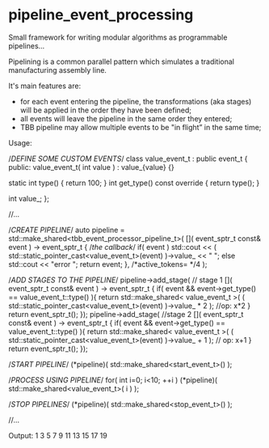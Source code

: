 pipeline_event_processing
=========================

Small framework for writing modular algorithms as programmable pipelines...

Pipelining is a common parallel pattern which simulates a traditional manufacturing assembly line.

It's main features are:
 - for each event entering the pipeline, the transformations (aka stages) will be applied in the order they have been defined;
 - all events will leave the pipeline in the same order they entered;
 - TBB pipeline may allow multiple events to be "in flight” in the same time;

Usage:

/*DEFINE SOME CUSTOM EVENTS*/
class value_event_t : public event_t {
public:
  value_event_t( int value ) : value_{value} {}

  static int type() { return 100; }
  int get_type() const override { return type(); }

  int value_;
};

//...

/*CREATE PIPELINE*/
auto pipeline =
  std::make_shared<tbb_event_processor_pipeline_t>(
    []( event_sptr_t const& event ) -> event_sptr_t { /*the callback*/
      if( event )
        std::cout << ( std::static_pointer_cast<value_event_t>(event) )->value_ << " ";
      else 
        std::cout << "error ";
    return event;
  }, /*active_tokens= */4 );

/*ADD STAGES TO THE PIPELINE*/
pipeline->add_stage( // stage 1
  []( event_sptr_t const& event ) -> event_sptr_t {
    if( event && event->get_type() == value_event_t::type() ){
      return std::make_shared< value_event_t >( ( std::static_pointer_cast<value_event_t>(event) )->value_ * 2 ); //op: x*2
    }
    return event_sptr_t();
  });
pipeline->add_stage( //stage 2
  []( event_sptr_t const& event ) -> event_sptr_t {
    if( event && event->get_type() == value_event_t::type() ){
      return std::make_shared< value_event_t >( ( std::static_pointer_cast<value_event_t>(event) )->value_ + 1 ); // op: x+1
    }
    return event_sptr_t();
  });

/*START PIPELINE*/
(*pipeline)( std::make_shared<start_event_t>() );

/*PROCESS USING PIPELINE*/
for( int i=0; i<10; ++i )
  (*pipeline)( std::make_shared<value_event_t>( i ) );

/*STOP PIPELINES*/
(*pipeline)( std::make_shared<stop_event_t>() ); 

//...

Output: 1 3 5 7 9 11 13 15 17 19 
